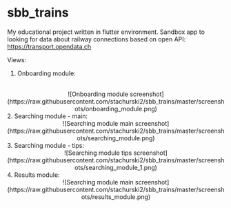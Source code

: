 # sbb_trains
My educational  project written in flutter environment.
Sandbox app to looking for data about railway connections based on open API: https://transport.opendata.ch

Views:
1. Onboarding module:
<br/>
<center>
![Onboarding module screenshot](https://raw.githubusercontent.com/stachurski2/sbb_trains/master/screenshots/onboarding_module.png)
</center>
2. Searching module - main:
<br/>
<center>
![Searching module main screenshot](https://raw.githubusercontent.com/stachurski2/sbb_trains/master/screenshots/searching_module.png)
</center>
3. Searching module - tips:
<br/>
<center>
![Searching module tips screenshot](https://raw.githubusercontent.com/stachurski2/sbb_trains/master/screenshots/searching_module_1.png)
</center>
4. Results module:
<br/>
<center>
![Searching module main screenshot](https://raw.githubusercontent.com/stachurski2/sbb_trains/master/screenshots/results_module.png)
</center>
